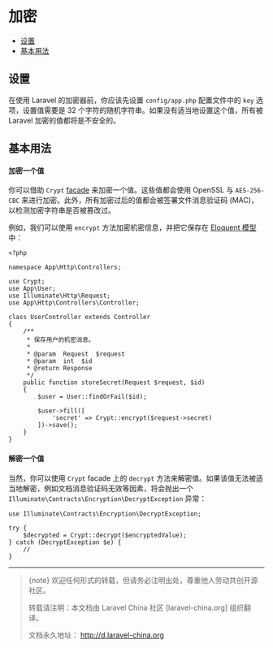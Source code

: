 # 加密

- [设置](#configuration)
- [基本用法](#basic-usage)

<a name="configuration"></a>
## 设置

在使用 Laravel 的加密器前，你应该先设置 `config/app.php` 配置文件中的 `key` 选项，设置值需要是 32 个字符的随机字符串。如果没有适当地设置这个值，所有被 Laravel 加密的值都将是不安全的。

<a name="basic-usage"></a>
## 基本用法

#### 加密一个值

你可以借助 `Crypt` [facade](/docs/{{version}}/facades) 来加密一个值。这些值都会使用 OpenSSL 与 `AES-256-CBC` 来进行加密。此外，所有加密过后的值都会被签署文件消息验证码 (MAC)，以检测加密字符串是否被篡改过。

例如，我们可以使用 `encrypt` 方法加密机密信息，并把它保存在 [Eloquent 模型](/docs/{{version}}/eloquent) 中：

    <?php

    namespace App\Http\Controllers;

    use Crypt;
    use App\User;
    use Illuminate\Http\Request;
    use App\Http\Controllers\Controller;

    class UserController extends Controller
    {
        /**
         * 保存用户的机密消息。
         *
         * @param  Request  $request
         * @param  int  $id
         * @return Response
         */
        public function storeSecret(Request $request, $id)
        {
            $user = User::findOrFail($id);

            $user->fill([
                'secret' => Crypt::encrypt($request->secret)
            ])->save();
        }
    }

#### 解密一个值

当然，你可以使用 `Crypt` facade 上的 `decrypt` 方法来解密值。如果该值无法被适当地解密，例如文档消息验证码无效等因素，将会抛出一个 `Illuminate\Contracts\Encryption\DecryptException` 异常：

    use Illuminate\Contracts\Encryption\DecryptException;

    try {
        $decrypted = Crypt::decrypt($encryptedValue);
    } catch (DecryptException $e) {
        //
    }





--- 

> {note} 欢迎任何形式的转载，但请务必注明出处，尊重他人劳动共创开源社区。
> 
> 转载请注明：本文档由 Laravel China 社区 [laravel-china.org] 组织翻译。
> 
> 文档永久地址： http://d.laravel-china.org